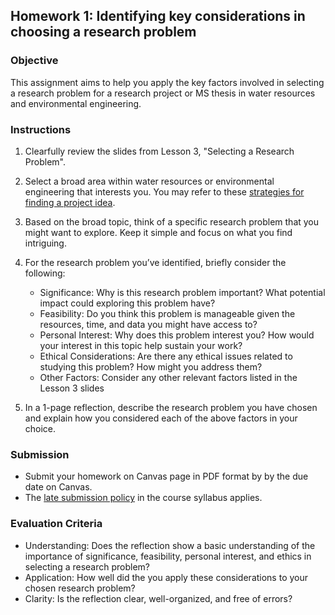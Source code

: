 ## Homework 1: Identifying key considerations in choosing a research problem

### Objective
This assignment aims to help you apply the key factors involved in selecting a research problem for a research project or MS thesis in water resources and environmental engineering.

### Instructions
1. Clearfully review the slides from Lesson 3, "Selecting a Research Problem".
   
2. Select a broad area within water resources or environmental engineering that interests you. You may refer to these [strategies for finding a project idea](https://github.com/aselshall/rm/blob/main/M2/topics.md).

3. Based on the broad topic, think of a specific research problem that you might want to explore. Keep it simple and focus on what you find intriguing.

4. For the research problem you’ve identified, briefly consider the following:
   - Significance: Why is this research problem important? What potential impact could exploring this problem have?
   - Feasibility: Do you think this problem is manageable given the resources, time, and data you might have access to?
   - Personal Interest: Why does this problem interest you? How would your interest in this topic help sustain your work?
   - Ethical Considerations: Are there any ethical issues related to studying this problem? How might you address them?
   - Other Factors: Consider any other relevant factors listed in the Lesson 3 slides

5. In a 1-page reflection, describe the research problem you have chosen and explain how you considered each of the above factors in your choice. 

### Submission
- Submit your homework on Canvas page in PDF format by by the due date on Canvas.
- The [late submission policy](https://github.com/aselshall/rm/blob/main/README.md#late-assignment-and-report-policy) in the course syllabus applies.

### Evaluation Criteria 
- Understanding: Does the reflection show a basic understanding of the importance of significance, feasibility, personal interest, and ethics in selecting a research problem?
- Application: How well did the you apply these considerations to your chosen research problem?
- Clarity: Is the reflection clear, well-organized, and free of errors?
